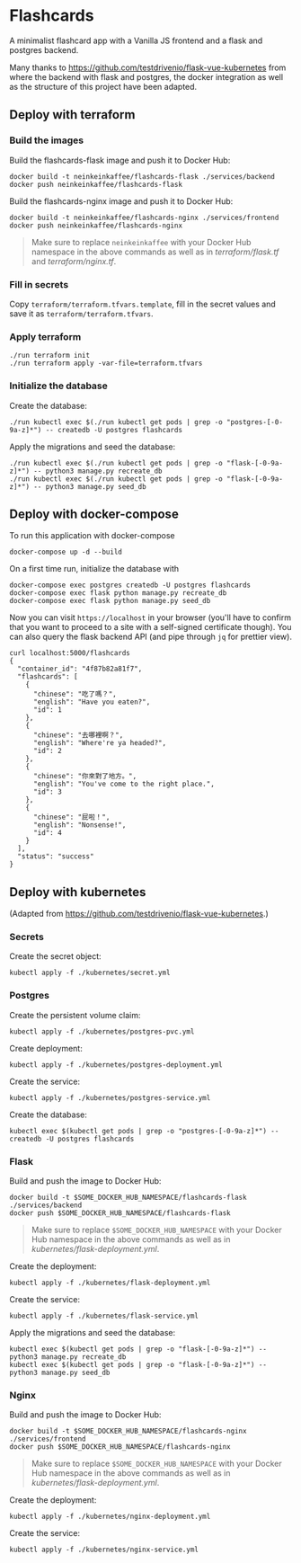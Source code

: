 # Flashcards

A minimalist flashcard app with a Vanilla JS frontend and a flask and postgres backend.

Many thanks to
https://github.com/testdrivenio/flask-vue-kubernetes
from where the backend with flask and postgres, the docker integration as well as the structure of this project have been adapted.

## Deploy with terraform

### Build the images

Build the flashcards-flask image and push it to Docker Hub:
```
docker build -t neinkeinkaffee/flashcards-flask ./services/backend
docker push neinkeinkaffee/flashcards-flask
```

Build the flashcards-nginx image and push it to Docker Hub:
```
docker build -t neinkeinkaffee/flashcards-nginx ./services/frontend
docker push neinkeinkaffee/flashcards-nginx
```

> Make sure to replace `neinkeinkaffee` with your Docker Hub namespace in the above commands as well as in *terraform/flask.tf* and *terraform/nginx.tf*.

### Fill in secrets
Copy `terraform/terraform.tfvars.template`, fill in the secret values and save it as `terraform/terraform.tfvars`.

### Apply terraform
```
./run terraform init
./run terraform apply -var-file=terraform.tfvars
```

### Initialize the database

Create the database:
```
./run kubectl exec $(./run kubectl get pods | grep -o "postgres-[-0-9a-z]*") -- createdb -U postgres flashcards
```

Apply the migrations and seed the database:
```
./run kubectl exec $(./run kubectl get pods | grep -o "flask-[-0-9a-z]*") -- python3 manage.py recreate_db
./run kubectl exec $(./run kubectl get pods | grep -o "flask-[-0-9a-z]*") -- python3 manage.py seed_db
```

## Deploy with docker-compose

To run this application with docker-compose
```
docker-compose up -d --build
```

On a first time run, initialize the database with
``` 
docker-compose exec postgres createdb -U postgres flashcards
docker-compose exec flask python manage.py recreate_db
docker-compose exec flask python manage.py seed_db 
``` 

Now you can visit `https://localhost` in your browser (you'll have to confirm that you want to proceed to a site with a self-signed certificate though). 
You can also query the flask backend API (and pipe through `jq` for prettier view).
```
curl localhost:5000/flashcards
{
  "container_id": "4f87b82a81f7",
  "flashcards": [
    {
      "chinese": "吃了嗎？",
      "english": "Have you eaten?",
      "id": 1
    },
    {
      "chinese": "去哪裡啊？",
      "english": "Where're ya headed?",
      "id": 2
    },
    {
      "chinese": "你來對了地方。",
      "english": "You've come to the right place.",
      "id": 3
    },
    {
      "chinese": "屁啦！",
      "english": "Nonsense!",
      "id": 4
    }
  ],
  "status": "success"
}
```

## Deploy with kubernetes

(Adapted from https://github.com/testdrivenio/flask-vue-kubernetes.)

### Secrets

Create the secret object:
```
kubectl apply -f ./kubernetes/secret.yml
```

### Postgres

Create the persistent volume claim:
```
kubectl apply -f ./kubernetes/postgres-pvc.yml
```

Create deployment:
```
kubectl apply -f ./kubernetes/postgres-deployment.yml
```

Create the service:
```
kubectl apply -f ./kubernetes/postgres-service.yml
```

Create the database:
```
kubectl exec $(kubectl get pods | grep -o "postgres-[-0-9a-z]*") -- createdb -U postgres flashcards
```

### Flask

Build and push the image to Docker Hub:
```
docker build -t $SOME_DOCKER_HUB_NAMESPACE/flashcards-flask ./services/backend
docker push $SOME_DOCKER_HUB_NAMESPACE/flashcards-flask
```

> Make sure to replace `$SOME_DOCKER_HUB_NAMESPACE` with your Docker Hub namespace in the above commands as well as in *kubernetes/flask-deployment.yml*.

Create the deployment:
```
kubectl apply -f ./kubernetes/flask-deployment.yml
```

Create the service:
```
kubectl apply -f ./kubernetes/flask-service.yml
```

Apply the migrations and seed the database:
```
kubectl exec $(kubectl get pods | grep -o "flask-[-0-9a-z]*") -- python3 manage.py recreate_db
kubectl exec $(kubectl get pods | grep -o "flask-[-0-9a-z]*") -- python3 manage.py seed_db
```

### Nginx

Build and push the image to Docker Hub:
```
docker build -t $SOME_DOCKER_HUB_NAMESPACE/flashcards-nginx ./services/frontend
docker push $SOME_DOCKER_HUB_NAMESPACE/flashcards-nginx
```

> Make sure to replace `$SOME_DOCKER_HUB_NAMESPACE` with your Docker Hub namespace in the above commands as well as in *kubernetes/flask-deployment.yml*.

Create the deployment:
```
kubectl apply -f ./kubernetes/nginx-deployment.yml
```

Create the service:
```
kubectl apply -f ./kubernetes/nginx-service.yml
```